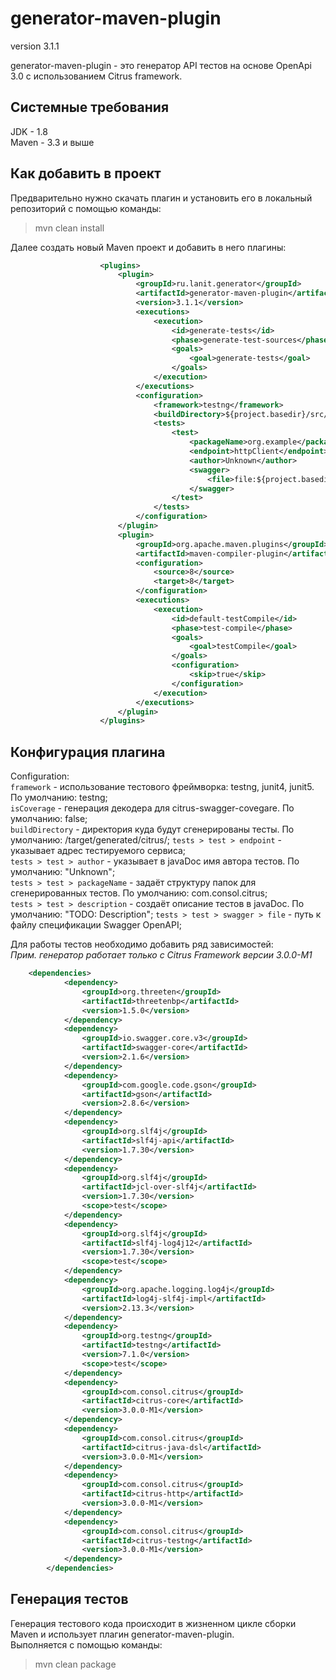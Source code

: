 # generator-maven-plugin
version 3.1.1

generator-maven-plugin - это генератор API тестов на основе OpenApi 3.0
с использованием Citrus framework.

Системные требования
--------------------
JDK - 1.8  
Maven - 3.3 и выше    

Как добавить в проект
--------------------
Предварительно нужно скачать плагин и установить его в локальный репозиторий с помощью команды:
>mvn clean install

Далее создать новый Maven проект и добавить в него плагины:
```xml
                    <plugins>
                        <plugin>
                            <groupId>ru.lanit.generator</groupId>
                            <artifactId>generator-maven-plugin</artifactId>
                            <version>3.1.1</version>
                            <executions>
                                <execution>
                                    <id>generate-tests</id>
                                    <phase>generate-test-sources</phase>
                                    <goals>
                                        <goal>generate-tests</goal>
                                    </goals>
                                </execution>
                            </executions>
                            <configuration>
                                <framework>testng</framework>
                                <buildDirectory>${project.basedir}/src/test</buildDirectory>
                                <tests>
                                    <test>
                                        <packageName>org.example</packageName>
                                        <endpoint>httpClient</endpoint>
                                        <author>Unknown</author>
                                        <swagger>
                                            <file>file:${project.basedir}\src\test\resources\petstore.json</file>
                                        </swagger>
                                    </test>
                                </tests>
                            </configuration>
                        </plugin>
                        <plugin>
                            <groupId>org.apache.maven.plugins</groupId>
                            <artifactId>maven-compiler-plugin</artifactId>
                            <configuration>
                                <source>8</source>
                                <target>8</target>
                            </configuration>
                            <executions>
                                <execution>
                                    <id>default-testCompile</id>
                                    <phase>test-compile</phase>
                                    <goals>
                                        <goal>testCompile</goal>
                                    </goals>
                                    <configuration>
                                        <skip>true</skip>
                                    </configuration>
                                </execution>
                            </executions>
                        </plugin>
                    </plugins>
```
Конфигурация плагина
-------------------- 
Configuration:  
`framework` - использование тестового фреймворка: testng, junit4, junit5. По умолчанию: testng;  
`isCoverage` - генерация декодера для citrus-swagger-covegare. По умолчанию: false;  
`buildDirectory` - директория куда будут сгенерированы тесты. По умолчанию: /target/generated/citrus/; 
`tests > test > endpoint` - указывает адрес тестируемого сервиса;  
`tests > test > author` - указывает в javaDoc имя автора тестов. По умолчанию: "Unknown";  
`tests > test > packageName` - задаёт структуру папок для сгенерированных тестов. По умолчанию: com.consol.citrus;  
`tests > test > description` - создаёт описание тестов в javaDoc. По умолчанию: "TODO: Description"; 
`tests > test > swagger > file` - путь к файлу спецификации Swagger OpenAPI;  

Для работы тестов необходимо добавить ряд зависимостей:  
*Прим. генератор работает только с Citrus Framework версии 3.0.0-M1*  
```xml
    <dependencies>
            <dependency>
                <groupId>org.threeten</groupId>
                <artifactId>threetenbp</artifactId>
                <version>1.5.0</version>
            </dependency>
            <dependency>
                <groupId>io.swagger.core.v3</groupId>
                <artifactId>swagger-core</artifactId>
                <version>2.1.6</version>
            </dependency>
            <dependency>
                <groupId>com.google.code.gson</groupId>
                <artifactId>gson</artifactId>
                <version>2.8.6</version>
            </dependency>
            <dependency>
                <groupId>org.slf4j</groupId>
                <artifactId>slf4j-api</artifactId>
                <version>1.7.30</version>
            </dependency>
            <dependency>
                <groupId>org.slf4j</groupId>
                <artifactId>jcl-over-slf4j</artifactId>
                <version>1.7.30</version>
                <scope>test</scope>
            </dependency>
            <dependency>
                <groupId>org.slf4j</groupId>
                <artifactId>slf4j-log4j12</artifactId>
                <version>1.7.30</version>
                <scope>test</scope>
            </dependency>
            <dependency>
                <groupId>org.apache.logging.log4j</groupId>
                <artifactId>log4j-slf4j-impl</artifactId>
                <version>2.13.3</version>
            </dependency>
            <dependency>
                <groupId>org.testng</groupId>
                <artifactId>testng</artifactId>
                <version>7.1.0</version>
                <scope>test</scope>
            </dependency>
            <dependency>
                <groupId>com.consol.citrus</groupId>
                <artifactId>citrus-core</artifactId>
                <version>3.0.0-M1</version>
            </dependency>
            <dependency>
                <groupId>com.consol.citrus</groupId>
                <artifactId>citrus-java-dsl</artifactId>
                <version>3.0.0-M1</version>
            </dependency>
            <dependency>
                <groupId>com.consol.citrus</groupId>
                <artifactId>citrus-http</artifactId>
                <version>3.0.0-M1</version>
            </dependency>
            <dependency>
                <groupId>com.consol.citrus</groupId>
                <artifactId>citrus-testng</artifactId>
                <version>3.0.0-M1</version>
            </dependency>
        </dependencies>
```

Генерация тестов
--------------------
Генерация тестового кода происходит в жизненном цикле сборки Maven и использует плагин generator-maven-plugin.  
Выполняется с помощью команды:
>mvn clean package
